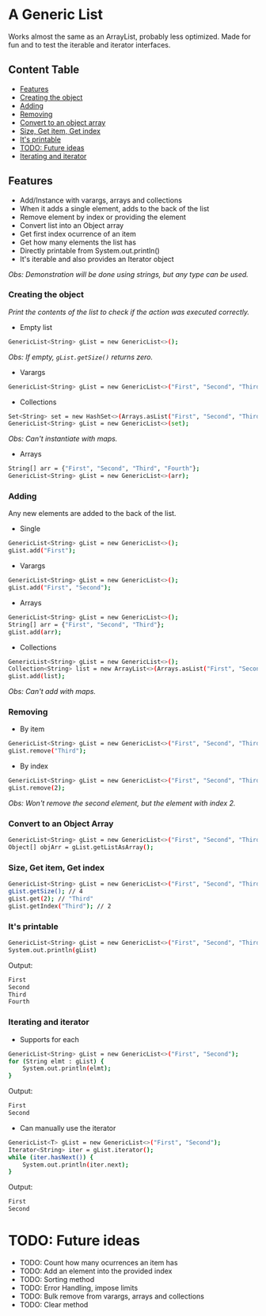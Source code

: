 # A Generic List

Works almost the same as an ArrayList, probably less optimized. Made for fun and to test the iterable and iterator interfaces.

## Content Table
- [Features](https://github.com/HReborn/Random-Bits-of-Code/tree/main/GenericList#features)
- [Creating the object](https://github.com/HReborn/Random-Bits-of-Code/tree/main/GenericList#creating-the-object)
- [Adding](https://github.com/HReborn/Random-Bits-of-Code/tree/main/GenericList#adding)
- [Removing](https://github.com/HReborn/Random-Bits-of-Code/tree/main/GenericList#removing)
- [Convert to an object array](https://github.com/HReborn/Random-Bits-of-Code/tree/main/GenericList#convert-to-an-object-array)
- [Size, Get item, Get index](https://github.com/HReborn/Random-Bits-of-Code/tree/main/GenericList#size-get-item-get-index)
- [It's printable](https://github.com/HReborn/Random-Bits-of-Code/tree/main/GenericList#its-printable)
- [TODO: Future ideas](https://github.com/HReborn/Random-Bits-of-Code/tree/main/GenericList#todo-future-ideas)
- [Iterating and iterator](https://github.com/HReborn/Random-Bits-of-Code/tree/main/GenericList#iterating-and-iterator)

## Features
- Add/Instance with varargs, arrays and collections
- When it adds a single element, adds to the back of the list
- Remove element by index or providing the element
- Convert list into an Object array
- Get first index ocurrence of an item
- Get how many elements the list has
- Directly printable from System.out.println()
- It's iterable and also provides an Iterator object

*Obs: Demonstration will be done using strings, but any type can be used.*

### Creating the object
*Print the contents of the list to check if the action was executed correctly.*

- Empty list
```sh
GenericList<String> gList = new GenericList<>();
``` 
*Obs: If empty, `gList.getSize()` returns zero.*
- Varargs
```sh
GenericList<String> gList = new GenericList<>("First", "Second", "Third", "Fourth");
```
- Collections
```sh
Set<String> set = new HashSet<>(Arrays.asList("First", "Second", "Third", "Fourth"));
GenericList<String> gList = new GenericList<>(set);
```
*Obs: Can't instantiate with maps.*
- Arrays
```sh
String[] arr = {"First", "Second", "Third", "Fourth"};
GenericList<String> gList = new GenericList<>(arr);
```
### Adding

Any new elements are added to the back of the list.
- Single
```sh
GenericList<String> gList = new GenericList<>();
gList.add("First");
```
- Varargs
```sh
GenericList<String> gList = new GenericList<>();
gList.add("First", "Second");
```
- Arrays
```sh
GenericList<String> gList = new GenericList<>();
String[] arr = {"First", "Second", "Third"};
gList.add(arr);
```
- Collections
```sh
GenericList<String> gList = new GenericList<>();
Collection<String> list = new ArrayList<>(Arrays.asList("First", "Second", "Third"));
gList.add(list);
```
*Obs: Can't add with maps.*

### Removing
- By item
```sh
GenericList<String> gList = new GenericList<>("First", "Second", "Third", "Fourth");
gList.remove("Third");
```
- By index
```sh
GenericList<String> gList = new GenericList<>("First", "Second", "Third", "Fourth");
gList.remove(2); 
```
*Obs: Won't remove the second element, but the element with index 2.*
### Convert to an Object Array
```sh
GenericList<String> gList = new GenericList<>("First", "Second", "Third", "Fourth");
Object[] objArr = gList.getListAsArray();
```
### Size, Get item, Get index
```sh
GenericList<String> gList = new GenericList<>("First", "Second", "Third", "Fourth");
gList.getSize(); // 4
gList.get(2); // "Third"
gList.getIndex("Third"); // 2
```
### It's printable
```sh
GenericList<String> gList = new GenericList<>("First", "Second", "Third", "Fourth");
System.out.println(gList)
```
Output:
```sh
First
Second
Third
Fourth
```
### Iterating and iterator
- Supports for each
```sh
GenericList<String> gList = new GenericList<>("First", "Second");
for (String elmt : gList) {
    System.out.println(elmt);
}
```
Output:
```sh
First
Second
```
- Can manually use the iterator
```sh
GenericList<T> gList = new GenericList<>("First", "Second");
Iterator<String> iter = gList.iterator();
while (iter.hasNext()) {
    System.out.println(iter.next);
}
```
Output:
```sh
First
Second
```

# TODO: Future ideas
- TODO: Count how many ocurrences an item has
- TODO: Add an element into the provided index
- TODO: Sorting method
- TODO: Error Handling, impose limits
- TODO: Bulk remove from varargs, arrays and collections
- TODO: Clear method

